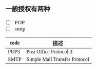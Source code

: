 <span  style="font-family: Simsun,serif; font-size: 17px; ">

### 一般授权有两种

- [ ] POP
- [ ] smtp

code | 描述
---|---
POP3 | Post Office Protocol 3
SMTP | Simple Mail Transfer Protocol

</span>